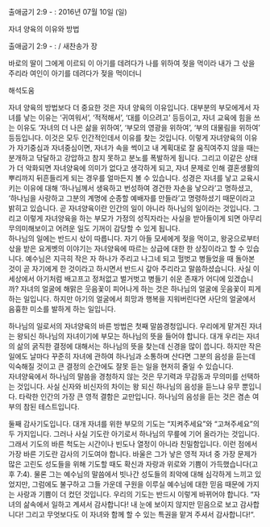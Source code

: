 출애굽기 2:9 - : 
2016년 07월 10일 (일)

자녀 양육의 이유와 방법 



출애굽기 2:9 - : / 새찬송가  장


바로의 딸이 그에게 이르되 이 아기를 데려다가 나를 위하여 젖을 먹이라 내가 그 삯을 주리라 여인이 아기를 데려다가 젖을 먹이더니

해석도움





자녀 양육의 방법보다 더 중요한 것은 자녀 양육의 이유입니다. 
대부분의 부모에게서 자녀를 낳는 이유는 ‘귀여워서’, ‘적적해서’, ‘대를 이으려고’ 등등이고, 자녀 교육에 힘을 쓰는 이유도 ‘자녀의 더 나은 삶을 위하여’, ‘부모의 영광을 위하여’, ‘부의 대물림을 위하여’ 등등입니다. 이것은 모두 인간적인데서 이유를 찾는 것입니다. 
이렇게 자녀양육의 이유가 자기중심과 자녀중심이면, 자녀가 속을 썩이고 내 계획대로 잘 움직여주지 않을 때는 분개하고 닦달하고 강압하고 참지 못하고 분노를 폭발하게 됩니다. 그리고 이같은 상태가 더 악화되면 자녀양육에 의미가 없다고 생각하게 되고, 자녀 문제로 인해 결혼생활의 뿌리까지 뒤흔들리게 되는 경우를 얼마든지 볼 수 있습니다. 
성경은 자녀를 낳고 교육시키는 이유에 대해 ‘하나님께서 생육하고 번성하여 경건한 자손을 낳으라’고 명하셨고, ‘하나님을 사랑하고 그분의 계명에 순종할 예배자를 만들라’고 명령하셨기 때문이라고 밝히고 있습니다. 곧 자녀양육이란 인간의 일이 아니라 하나님의 일이라는 것입니다. 그리고 이렇게 자녀양육을 하는 부모가 가정의 성직자라는 사실을 받아들이게 되면 아무리 무의미해보이고 어려운 일도 기꺼이 감당할 수 있게 됩니다.  
하나님의 일에는 반드시 삯이 따릅니다. 자기 아들 모세에게 젖을 먹이고, 왕궁으로부터 삯을 받은 요게벳의 이야기는 자녀양육에 따르는 상급에 대한 한 상징이라고 할 수 있습니다. 
예수님은 지극히 작은 자 하나가 주리고 나그네 되고 헐벗고 병들었을 때 돌아본 것이 곧 자기에게 한 것이라고 하시면서 반드시 갚아 주리라고 말씀하셨습니다. 사실 이 세상에서 아기처럼 배고프고 정처없고 벌거벗고 병들기 쉬운 존재가 어디에 있겠습니까? 자녀의 얼굴에 해맑은 웃음꽃이 피어나게 하는 것은 하나님의 얼굴에 웃음꽃이 피게 하는 일입니다. 하지만 아기의 얼굴에서 희망과 행복을 지워버린다면 사단의 얼굴에서 음흉한 미소를 발하게 하는 일입니다.

하나님의 일로서의 자녀양육의 바른 방법은 첫째 말씀경청입니다. 
우리에게 맡겨진 자녀는 왕되신 하나님의 자녀이기에 부모는 하나님의 뜻을 들어야 합니다. 
대개 우리는 자녀의 삶의 굵직한 결정에 대해서는 하나님의 뜻을 찾는데 신경을 많이 씁니다.  하지만 작은 일에도 날마다 꾸준히 자녀에 관하여 하나님과 소통하며 산다면 그분의 음성을 듣는데 익숙해질 것이고 큰 결정의 순간에도 잘못 듣는 일을 현저히 줄일 수 있습니다.  
자녀양육에서 하나님의 말씀을 경청하지 않는 것은 무기력과 무감동과 무의미를 선택하는 것입니다.  사실 신자와 비신자의 차이는 왕 되신 하나님의 음성을 듣느냐 유무 뿐입니다. 타락한 인간의 가장 큰 영적 결함은 교만입니다. 하나님의 음성을 듣는 것은 겸손 여부의 참된 테스트입니다. 

둘째 감사기도입니다. 대개 자녀를 위한 부모의 기도는 “지켜주세요”와 “고쳐주세요”의 두 가지입니다. 그러나 사실 기도란 아기로서 하나님의 무릎에 기어 올라가는 것입니다. 그래서 기도의 바른 척도는 시간이나 빈도나 열정이 아니라 친밀함입니다. 이런 점에서 가장 바른 기도란 감사의 기도여야 합니다.  바울은 그가 낳은 영적 자녀 중 가장 문제가 많은 고린도 성도들을 위해 기도할 때도 확신과 자랑과 위로와 기쁨이 가득했습니다(고후 7:4). 물론 그는 예수님의 말씀에서 빗나간 성도들의 죄악에 대해 심각하게 느끼고 있었지만, 그럼에도 불구하고 그들 가운데 구원을 이루실 예수님에 대한 믿음 때문에 가지는 사랑과 기쁨이 더 컸던 것입니다. 우리의 기도는 반드시 이렇게 바뀌어야 합니다. 
“자녀의 삶속에서 일하고 계셔서 감사합니다! 내 눈에 보이지 않지만 믿음으로 보고 감사합니다!  그리고 무엇보다도 이 자녀와 함께 할 수 있는 특권을 맡겨 주셔서 감사합니다!“.